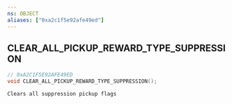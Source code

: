 ```yaml
---
ns: OBJECT
aliases: ["0xa2c1f5e92afe49ed"]
---
```

## CLEAR_ALL_PICKUP_REWARD_TYPE_SUPPRESSION

```c
// 0xA2C1F5E92AFE49ED
void CLEAR_ALL_PICKUP_REWARD_TYPE_SUPPRESSION();
```

```
Clears all suppression pickup flags
```
